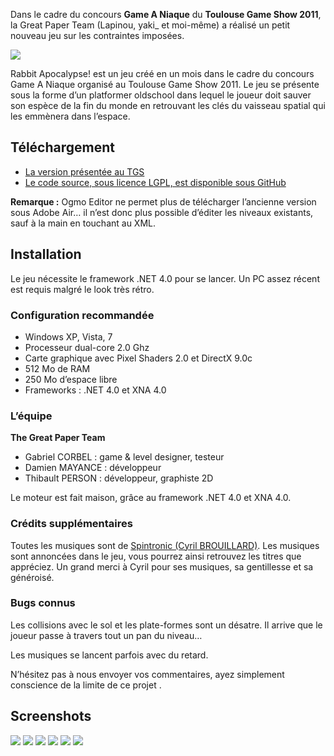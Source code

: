 ﻿Dans le cadre du concours **Game A Niaque** du **Toulouse Game Show 2011**, la Great Paper Team (Lapinou, yaki_ et moi-même) a réalisé un petit nouveau jeu sur les contraintes imposées.

<img src="http://uppix.net/1/b/2/4fe9ce13449d9209bb105fc27eaectt.jpg" />

Rabbit Apocalypse! est un jeu créé en un mois dans le cadre du concours Game A Niaque organisé au Toulouse Game Show 2011.
Le jeu se présente sous la forme d’un platformer oldschool dans lequel le joueur doit sauver son espèce de la fin du monde en retrouvant les clés du vaisseau spatial qui les emmènera dans l’espace.

## Téléchargement

- [La version présentée au TGS](http://thegreatpaperadventure.com/files/RabbitApocalypse_v1.0_TGS_FINAL.zip)
- [Le code source, sous licence LGPL, est disponible sous GitHub](https://github.com/Valryon/Rabbit-Apocalypse)

**Remarque :** Ogmo Editor ne permet plus de télécharger l’ancienne version sous Adobe Air… il n’est donc plus possible d’éditer les niveaux existants, sauf à la main en touchant au XML.

## Installation

Le jeu nécessite le framework .NET 4.0 pour se lancer. Un PC assez récent est requis malgré le look très rétro.

### Configuration recommandée

- Windows XP, Vista, 7
- Processeur dual-core 2.0 Ghz
- Carte graphique avec Pixel Shaders 2.0 et DirectX 9.0c
- 512 Mo de RAM
- 250 Mo d’espace libre
- Frameworks : .NET 4.0 et XNA 4.0

### L’équipe

**The Great Paper Team**

- Gabriel CORBEL : game & level designer, testeur
- Damien MAYANCE : développeur
- Thibault PERSON : développeur, graphiste 2D

Le moteur est fait maison, grâce au framework .NET 4.0 et XNA 4.0.

### Crédits supplémentaires

Toutes les musiques sont de [Spintronic (Cyril BROUILLARD)](http://www.chiptunes-headbangers.net/Spintronic).
Les musiques sont annoncées dans le jeu, vous pourrez ainsi retrouvez les titres que appréciez.
Un grand merci à Cyril pour ses musiques, sa gentillesse et sa généroisé.

### Bugs connus

Les collisions avec le sol et les plate-formes sont un désatre. Il arrive que le joueur passe à travers tout un pan du niveau…

Les musiques se lancent parfois avec du retard.

N’hésitez pas à nous envoyer vos commentaires, ayez simplement conscience de la limite de ce projet .

## Screenshots

<img src="http://uppix.net/2/6/b/04ada05c922cfe7b3b0426bba887ett.jpg" />
<img src="http://uppix.net/6/4/d/ba87ab281751efcaa17dbdf5f7410tt.jpg" />
<img src="http://uppix.net/5/6/f/159c6ef392cc5a56ff189aa2b56fctt.jpg" />
<img src="http://uppix.net/8/c/a/86f086da4de1e4b659503c9116cf4tt.jpg" />
<img src="http://uppix.net/1/a/9/c1761237c8e09e71712b9a2169218tt.jpg" />
<img src="http://uppix.net/8/2/1/918a8b0a82648877250c3aa80c84ctt.jpg" />
